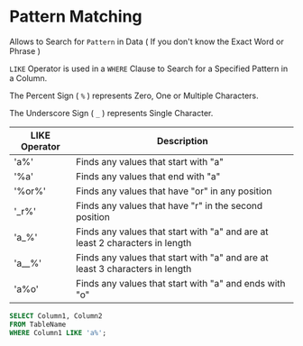 # Pattern Matching

Allows to Search for `Pattern` in Data ( If you don't know the Exact Word or Phrase )

`LIKE` Operator is used in a `WHERE` Clause to Search for a Specified Pattern in a Column.

The Percent Sign ( `%` ) represents Zero, One or Multiple Characters.

The Underscore Sign ( `_` ) represents Single Character.

LIKE Operator |	Description
--- | ---
'a%' |	Finds any values that start with "a"
'%a'	| Finds any values that end with "a"
'%or%' |	Finds any values that have "or" in any position
'\_r%'	| Finds any values that have "r" in the second position
'a_%'	| Finds any values that start with "a" and are at least 2 characters in length
'a__%' |	Finds any values that start with "a" and are at least 3 characters in length
'a%o' | Finds any values that start with "a" and ends with "o"

```SQL
SELECT Column1, Column2
FROM TableName
WHERE Column1 LIKE 'a%';
```
